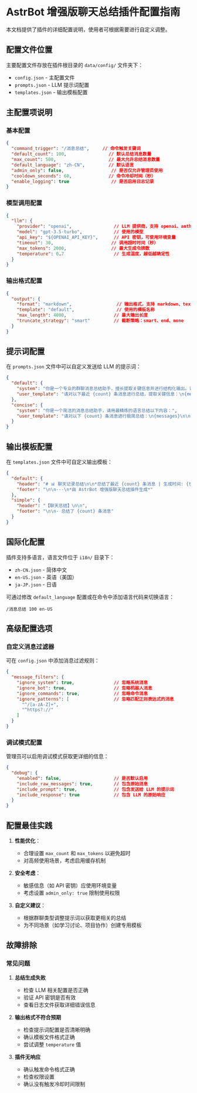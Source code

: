# AstrBot 增强版聊天总结插件配置指南

本文档提供了插件的详细配置说明，使用者可根据需要进行自定义调整。

## 配置文件位置

主要配置文件存放在插件根目录的 `data/config/` 文件夹下：

- `config.json` - 主配置文件
- `prompts.json` - LLM 提示词配置
- `templates.json` - 输出模板配置

## 主配置项说明

### 基本配置

```json
{
  "command_trigger": "/消息总结",     // 命令触发关键词
  "default_count": 100,                // 默认总结消息数量
  "max_count": 500,                    // 最大允许总结消息数量
  "default_language": "zh-CN",         // 默认语言
  "admin_only": false,                  // 是否仅允许管理员使用
  "cooldown_seconds": 60,              // 命令冷却时间（秒）
  "enable_logging": true                // 是否启用日志记录
}
```

### 模型调用配置

```json
{
  "llm": {
    "provider": "openai",                // LLM 提供商，支持 openai、anthropic、gemini 等
    "model": "gpt-3.5-turbo",            // 使用的模型
    "api_key": "${OPENAI_API_KEY}",      // API 密钥，可使用环境变量
    "timeout": 30,                      // 调用超时时间（秒）
    "max_tokens": 2000,                 // 最大生成令牌数
    "temperature": 0.7                   // 生成温度，越低越确定性
  }
}
```

### 输出格式配置

```json
{
  "output": {
    "format": "markdown",                 // 输出格式，支持 markdown、text、html
    "template": "default",                // 使用的模板名称
    "max_length": 4000,                  // 最大输出长度
    "truncate_strategy": "smart"         // 截断策略：smart、end、none
  }
}
```

## 提示词配置

在 `prompts.json` 文件中可以自定义发送给 LLM 的提示词：

```json
{
  "default": {
    "system": "你是一个专业的群聊消息总结助手，擅长提取关键信息并进行结构化输出。请对以下聊天记录进行总结：",
    "user_template": "请对以下最近 {count} 条消息进行总结，提取关键信息：\n{messages}\n\n请以以下结构进行输出：\n1. 今日速览：概括最主要的1-3个讨论点\n2. 热门话题：按主题整理的讨论内容\n3. 小组任务：如有任务分配或待办事项请列出\n4. 精彩瞬间：有趣的对话或亮点发言"
  },
  "concise": {
    "system": "你是一个简洁的消息总结助手，请用最精炼的语言总结以下内容：",
    "user_template": "请对以下 {count} 条消息进行极简总结：\n{messages}\n\n请用不超过3个要点总结核心内容。"
  }
}
```

## 输出模板配置

在 `templates.json` 文件中可自定义输出模板：

```json
{
  "default": {
    "header": "# 📊 聊天记录总结\n\n*总结了最近 {count} 条消息 | 生成时间: {timestamp}*\n\n",
    "footer": "\n\n---\n*由 AstrBot 增强版聊天总结插件生成*"
  },
  "simple": {
    "header": "【聊天总结】\n\n",
    "footer": "\n\n- 总结了 {count} 条消息"
  }
}
```

## 国际化配置

插件支持多语言，语言文件位于 `i18n/` 目录下：

- `zh-CN.json` - 简体中文
- `en-US.json` - 英语（美国）
- `ja-JP.json` - 日语

可通过修改 `default_language` 配置或在命令中添加语言代码来切换语言：

```
/消息总结 100 en-US
```

## 高级配置选项

### 自定义消息过滤器

可在 `config.json` 中添加消息过滤规则：

```json
{
  "message_filters": {
    "ignore_system": true,               // 忽略系统消息
    "ignore_bot": true,                  // 忽略机器人消息
    "ignore_commands": true,             // 忽略命令消息
    "ignore_patterns": [                 // 忽略匹配正则表达式的消息
      "^/[a-zA-Z]+",
      "^https?://"
    ]
  }
}
```

### 调试模式配置

管理员可以启用调试模式获取更详细的信息：

```json
{
  "debug": {
    "enabled": false,                    // 是否默认启用
    "include_raw_messages": true,        // 包含原始消息
    "include_prompt": true,              // 包含发送给 LLM 的提示词
    "include_response": true             // 包含 LLM 的原始响应
  }
}
```

## 配置最佳实践

1. **性能优化**：
   - 合理设置 `max_count` 和 `max_tokens` 以避免超时
   - 对高频使用场景，考虑启用缓存机制

2. **安全考虑**：
   - 敏感信息（如 API 密钥）应使用环境变量
   - 考虑设置 `admin_only: true` 限制使用权限

3. **自定义建议**：
   - 根据群聊类型调整提示词以获取更相关的总结
   - 为不同场景（如学习讨论、项目协作）创建专用模板

## 故障排除

### 常见问题

1. **总结生成失败**
   - 检查 LLM 相关配置是否正确
   - 验证 API 密钥是否有效
   - 查看日志文件获取详细错误信息

2. **输出格式不符合预期**
   - 检查提示词配置是否清晰明确
   - 确认模板文件格式正确
   - 尝试调整 `temperature` 值

3. **插件无响应**
   - 确认触发命令格式正确
   - 检查权限设置
   - 确认没有触发冷却时间限制